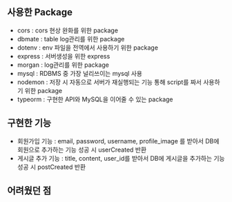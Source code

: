 ## 사용한 Package

- cors : cors 현상 완화를 위한 package
- dbmate : table log관리를 위한 package
- dotenv : env 파일을 전역에서 사용하기 위한 package
- express : 서버생성을 위한 express
- morgan : log관리를 위한 package
- mysql : RDBMS 중 가장 널리쓰이는 mysql 사용
- nodemon : 저장 시 자동으로 서버가 재실행되는 기능 통해 script를 짜서 사용하기 위한 package
- typeorm : 구현한 API와 MySQL을 이어줄 수 있는 package

## 구현한 기능

- 회원가입 기능 : email, password, username, profile_image 를 받아서 DB에 회원으로 추가하는 기능 성공 시 userCreated 반환
- 게시글 추가 기능 : title, content, user_id를 받아서 DB에 게시글을 추가하는 기능 성공 시 postCreated 반환

## 어려웠던 점
